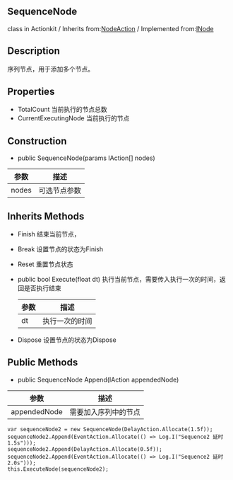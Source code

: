 ## SequenceNode
class in Actionkit / Inherits from:[NodeAction](www.baidu.com) / Implemented from:[INode](www.baidu.com)

## Description
序列节点，用于添加多个节点。

## Properties
* TotalCount   	当前执行的节点总数            
* CurrentExecutingNode    当前执行的节点

## Construction

* public SequenceNode(params IAction[] nodes)	


| 参数  | 描述         |
| ----- | ------------ |
| nodes | 可选节点参数 |

## Inherits Methods

* Finish			      结束当前节点，

* Break                              设置节点的状态为Finish

* Reset                              重置节点状态

* public bool Execute(float dt)     执行当前节点，需要传入执行一次的时间，返回是否执行结束


  | 参数 | 描述           |
  | ---- | -------------- |
  | dt   | 执行一次的时间 |

* Dispose                          设置节点的状态为Dispose

## Public Methods

*  public SequenceNode Append(IAction appendedNode)	


| 参数         | 描述                 |
| ------------ | -------------------- |
| appendedNode | 需要加入序列中的节点 |
```
var sequenceNode2 = new SequenceNode(DelayAction.Allocate(1.5f));
sequenceNode2.Append(EventAction.Allocate(() => Log.I("Sequence2 延时 1.5s")));
sequenceNode2.Append(DelayAction.Allocate(0.5f));
sequenceNode2.Append(EventAction.Allocate(() => Log.I("Sequence2 延时 2.0s")));
this.ExecuteNode(sequenceNode2);
```

